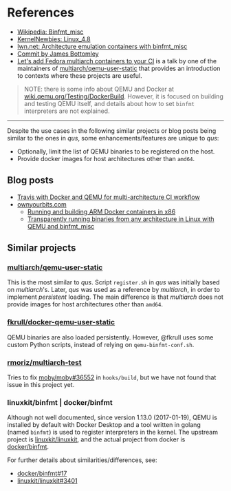 # References

- [Wikipedia: Binfmt_misc](https://en.wikipedia.org/wiki/Binfmt_misc)
- [KernelNewbies: Linux_4.8](https://kernelnewbies.org/Linux_4.8?highlight=%28binfmt%29)
- [lwn.net: Architecture emulation containers with binfmt_misc](https://lwn.net/Articles/679308/)
- [Commit by James Bottomley](https://git.kernel.org/pub/scm/linux/kernel/git/torvalds/linux.git/commit/?id=948b701a607f123df92ed29084413e5dd8cda2ed)
- [Let's add Fedora multiarch containers to your CI](https://github.com/junaruga/fedora-workshop-multiarch/blob/master/slides/Lets-add-Fedora-multiarch-to-CI.pdf) is a talk by one of the maintainers of [multiarch/qemu-user-static](https://github.com/multiarch/qemu-user-static) that provides an introduction to contexts where these projects are useful.

> NOTE: there is some info about QEMU and Docker at [wiki.qemu.org/Testing/DockerBuild](https://wiki.qemu.org/Testing/DockerBuild). However, it is focused on building and testing QEMU itself, and details about how to set `binfmt` interpreters are not explained.

---

Despite the use cases in the following similar projects or blog posts being similar to the ones in *qus*, some enhancements/features are unique to *qus*:

- Optionally, limit the list of QEMU binaries to be registered on the host.
- Provide docker images for host architectures other than `amd64`.

## Blog posts

- [Travis with Docker and QEMU for multi-architecture CI workflow](https://developer.ibm.com/linuxonpower/2017/07/28/travis-multi-architecture-ci-workflow/)
- [ownyourbits.com](https://ownyourbits.com)
    - [Running and building ARM Docker containers in x86](https://ownyourbits.com/2018/06/27/running-and-building-arm-docker-containers-in-x86/)
    - [Transparently running binaries from any architecture in Linux with QEMU and binfmt_misc](https://ownyourbits.com/2018/06/13/transparently-running-binaries-from-any-architecture-in-linux-with-qemu-and-binfmt_misc/)

## Similar projects

### [multiarch/qemu-user-static](https://github.com/multiarch/qemu-user-static)

This is the most similar to *qus*. Script `register.sh` in *qus* was initially based on *multiarch*'s. Later, *qus* was used as a reference by *multiarch*, in order to implement *persistent* loading. The main difference is that *multiarch* does not provide images for host architectures other than `amd64`.

### [fkrull/docker-qemu-user-static](https://github.com/fkrull/docker-qemu-user-static/)

QEMU binaries are also loaded persistently. However, @fkrull uses some custom Python scripts, instead of relying on `qemu-binfmt-conf.sh`.

### [rmoriz/multiarch-test](https://github.com/rmoriz/multiarch-test)

Tries to fix [moby/moby#36552](https://github.com/moby/moby/issues/36552) in `hooks/build`, but we have not found that issue in this project yet.

### linuxkit/binfmt | docker/binfmt

Although not well documented, since version 1.13.0 (2017-01-19), QEMU is installed by default with Docker Desktop and a tool written in golang (named `binfmt`) is used to register interpreters in the kernel. The upstream project is [linuxkit/linuxkit](https://github.com/linuxkit/linuxkit), and the actual project from docker is [docker/binfmt](https://github.com/docker/binfmt).

For further details about similarities/differences, see:

- [docker/binfmt#17](https://github.com/docker/binfmt/issues/17)
- [linuxkit/linuxkit#3401](https://github.com/linuxkit/linuxkit/issues/3401)
